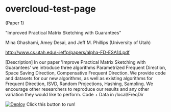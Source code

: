 overcloud-test-page
===================
(Paper 1)

"Improved Practical Matrix Sketching with Guarantees"

Mina Ghashami, Amey Desai, and Jeff M. Phillips (University of Utah)

http://www.cs.utah.edu/~jeffp/papers/alpha-FD-ESA14.pdf

[Description]
In our paper 'Improve Practical Matrix Sketching with Guarantees' we introduce three algorithms Parametrized Frequent Direction, Space Saving Direction, Compensative Frequent Direction. We provide code and datasets for our new algorithms, as well as existing algorithms for Frequent Direction, ISVD, Random Projections, Hashing, Sampling. We encourage other researchers to reproduce our results and any other variation they would like to perform. Code + Data in /local/FreqDir

[![Deploy](https://dl.dropboxusercontent.com/u/85879/docker.png)](http://pc32.utahddc.geniracks.net/cgi-bin/yoko.cgi?155.99.144.46:5000/esa)
Click this button to run!
